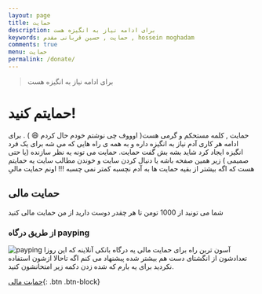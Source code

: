 ```yaml
---
layout: page
title: حمایت 
description: برای ادامه نیاز به انگیزه هست
keywords: حمایت , حسین قربانی مقدم , hossein moghadam
comments: true
menu: حمایت
permalink: /donate/
---
```


>  برای ادامه نیاز به انگیزه هست

# حمایتم کنید!  

حمایت , کلمه مستحکم و گرمی هست( اوووف چی نوشتم خودم حال کردم :smile: ) . برای ادامه هر کاری آدم نیاز به انگیزه داره و به همه ی راه هایی که می شه برای یک فرد انگیزه ایجاد کرد شاید بشه بش گفت حمایت. 
حمایت می تونه یه نظر سازنده (یا حتی صمیمی ) زیر همین صفحه باشه یا دنبال کردن سایت و خوندن مطالب سایت
یه حمایتم هست که اگه بیشتر از بقیه حمایت ها به آدم نچسبه کمتر نمی چسبه !!! اونم حمایت مالیِ

## حمایت مالی 

شما می تونید از 1000 تومن تا هر چقدر دوست دارید از من حمایت مالی کنید

### از طریق درگاه payping 

![payping](https://os.payping.ir/statics/logo.png)
آسون تربن راه برای حمایت مالی یه درگاه بانکی آنلاینه که این روزا تعدادشون از انگشتای دست هم بیشتر شده پبشنهاد می کنم اگه تاحالا ازشون استفاده نکردید برای یه بارم که شده زدن دکمه زیر امتحانشون کنید.

[حمایت مالی](https://payping.ir/hosseinmoghadam){: .btn .btn-block}


